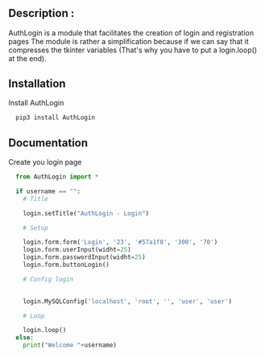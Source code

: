 
# 

## Description :

AuthLogin is a module that facilitates the creation of login and registration pages 
The module is rather a simplification because if we can say that it compresses the tkinter variables 
(That's why you have to put a login.loop() at the end).


## Installation

Install AuthLogin

```bash
  pip3 install AuthLogin
```


    
## Documentation

Create you login page

```py
  from AuthLogin import *

  if username == "":
    # Title

    login.setTitle("AuthLogin - Login")

    # Setup

    login.form.form('Login', '23', '#57a1f8', '300', '70')
    login.form.userInput(widht=25)
    login.form.passwordInput(widht=25)
    login.form.buttonLogin()

    # Config login
            

    login.MySQLConfig('localhost', 'root', '', 'user', 'user')

    # Loop

    login.loop()
  else:
    print("Welcome "+username)
```


